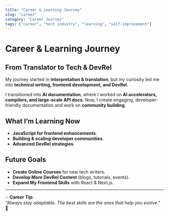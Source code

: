 ```yaml
---
title: "Career & Learning Journey"
slug: "career"
category: "Career Journey"
tags: ["career", "tech industry", "learning", "self-improvement"]
---
```

# Career & Learning Journey

## From Translator to Tech & DevRel
My journey started in **interpretation & translation**, but my curiosity led me into **technical writing, frontend development, and DevRel**.

I transitioned into **AI documentation**, where I worked on **AI accelerators, compilers, and large-scale API docs**. Now, I create engaging, developer-friendly documentation and work on **community building**.

## What I’m Learning Now
- **JavaScript for frontend enhancements**.
- **Building & scaling developer communities**.
- **Advanced DevRel strategies**.

## Future Goals
- **Create Online Courses** for new tech writers.
- **Develop More DevRel Content** (blogs, tutorials, events).
- **Expand My Frontend Skills** with React & Next.js.

---
💡 **Career Tip:**  
*"Always stay adaptable. The best skills are the ones that help you evolve."* 🚀